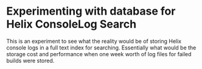 # Experimenting with database for Helix ConsoleLog Search

This is an experiment to see what the reality would be of storing Helix console
logs in a full text index for searching. Essentially what would be the storage
cost and performance when one week worth of log files for failed builds were
stored.
